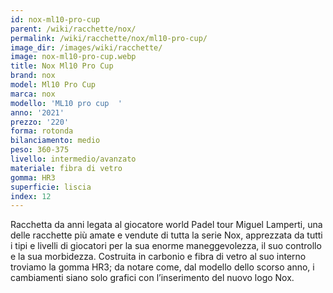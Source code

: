```yaml
---
id: nox-ml10-pro-cup
parent: /wiki/racchette/nox/
permalink: /wiki/racchette/nox/ml10-pro-cup/
image_dir: /images/wiki/racchette/
image: nox-ml10-pro-cup.webp
title: Nox Ml10 Pro Cup
brand: nox
model: Ml10 Pro Cup
marca: nox
modello: 'ML10 pro cup  '
anno: '2021'
prezzo: '220'
forma: rotonda
bilanciamento: medio
peso: 360-375
livello: intermedio/avanzato
materiale: fibra di vetro
gomma: HR3
superficie: liscia
index: 12
---
```

Racchetta da anni legata al giocatore world Padel tour Miguel Lamperti, una delle racchette più amate e vendute di tutta la serie Nox, apprezzata da tutti i tipi e livelli di giocatori per la sua enorme maneggevolezza, il suo controllo e la sua morbidezza. Costruita in carbonio e fibra di vetro al suo interno troviamo la gomma HR3; da notare come, dal modello dello scorso anno, i cambiamenti siano solo grafici con l’inserimento del nuovo logo Nox.